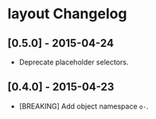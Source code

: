 # layout Changelog

## [0.5.0] - 2015-04-24

* Deprecate placeholder selectors.

## [0.4.0] - 2015-04-23

* [BREAKING] Add object namespace `o-`.
